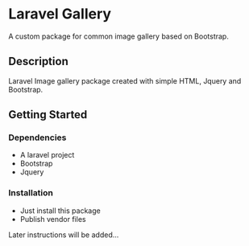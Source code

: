 # Laravel Gallery

A custom package for common image gallery based on Bootstrap. 

## Description

Laravel Image gallery package created with simple HTML, Jquery and Bootstrap.

## Getting Started

### Dependencies

* A laravel project
* Bootstrap 
* Jquery

### Installation

* Just install this package
* Publish vendor files

Later instructions will be added...